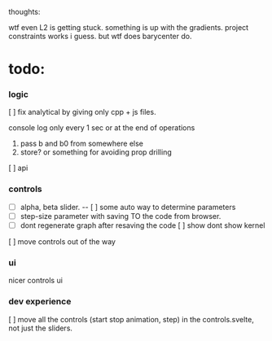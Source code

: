 thoughts:

wtf even L2 is getting stuck. something is up with the gradients.
project constraints works i guess.
but wtf does barycenter do. 

# todo:

### logic

[ ] fix analytical by giving only cpp + js files.

console log only every 1 sec or at the end of operations

1. pass b and b0 from somewhere else
2. store? or something for avoiding prop drilling

[ ] api

### controls

- [ ] alpha, beta slider.
      -- [ ] some auto way to determine parameters
- [ ] step-size parameter with saving TO the code from browser.
- [ ] dont regenerate graph after resaving the code
      [ ] show dont show kernel

[ ] move controls out of the way

### ui

nicer controls ui


### dev experience

[ ] move all the controls (start stop animation, step) in the controls.svelte, not just the sliders.
